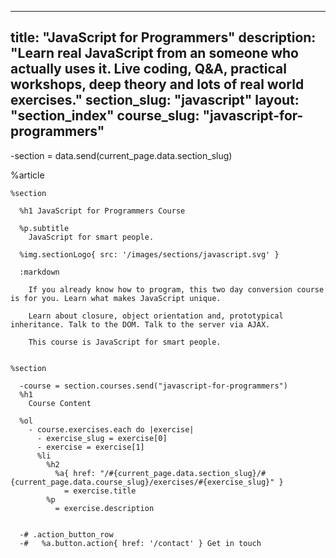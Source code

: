 ---
  title: "JavaScript for Programmers"
  description: "Learn real JavaScript from an someone who actually uses it. Live coding, Q&A, practical workshops, deep theory and lots of real world exercises."
  section_slug: "javascript"
  layout: "section_index"
  course_slug: "javascript-for-programmers"
  ---
  
  -section = data.send(current_page.data.section_slug)
  
  %article
  
    %section
  
      %h1 JavaScript for Programmers Course
  
      %p.subtitle
        JavaScript for smart people.
  
      %img.sectionLogo{ src: '/images/sections/javascript.svg' }
  
      :markdown
  
        If you already know how to program, this two day conversion course is for you. Learn what makes JavaScript unique.
  
        Learn about closure, object orientation and, prototypical inheritance. Talk to the DOM. Talk to the server via AJAX.
  
        This course is JavaScript for smart people.
  
  
    %section
  
      -course = section.courses.send("javascript-for-programmers")
      %h1
        Course Content
  
      %ol
        - course.exercises.each do |exercise|
          - exercise_slug = exercise[0]
          - exercise = exercise[1]
          %li
            %h2
              %a{ href: "/#{current_page.data.section_slug}/#{current_page.data.course_slug}/exercises/#{exercise_slug}" }
                = exercise.title
            %p
              = exercise.description
  
  
      -# .action_button_row
      -#   %a.button.action{ href: '/contact' } Get in touch
  